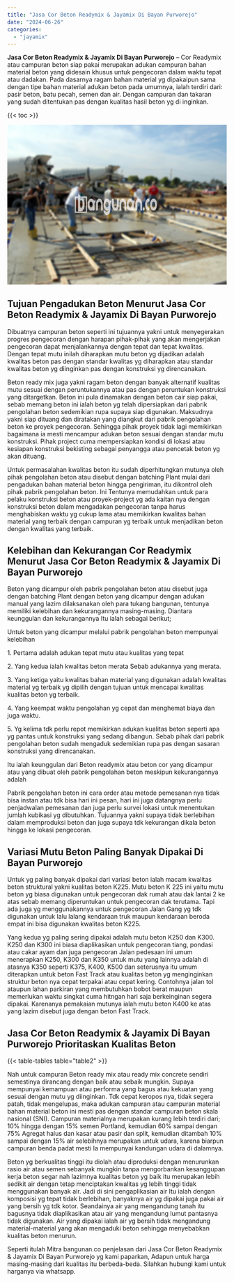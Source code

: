 ```yaml
---
title: "Jasa Cor Beton Readymix & Jayamix Di Bayan Purworejo"
date: "2024-06-26"
categories: 
  - "jayamix"
---
```


**Jasa Cor Beton Readymix & Jayamix Di Bayan Purworejo** – Cor Readymix atau campuran beton siap pakai merupakan adukan campuran bahan material beton yang didesain khusus untuk pengecoran dalam waktu tepat atau dadakan. Pada dasarnya ragam bahan material yg dipakaipun sama dengan tipe bahan material adukan beton pada umumnya, ialah terdiri dari: pasir beton, batu pecah, semen dan air. Dengan campuran dan takaran yang sudah ditentukan pas dengan kualitas hasil beton yg di inginkan.

{{< toc >}}

![Jasa Cor Beton Readymix & Jayamix Di Bayan Purworejo](/images/jasa-cor-readymix-08.png)

## Tujuan Pengadukan Beton Menurut Jasa Cor Beton Readymix & Jayamix Di Bayan Purworejo

Dibuatnya campuran beton seperti ini tujuannya yakni untuk menyegerakan progres pengecoran dengan harapan pihak-pihak yang akan mengerjakan pengecoran dapat menjalankannya dengan tepat dan tepat kwalitas. Dengan tepat mutu inilah diharapkan mutu beton yg dijadikan adalah kwalitas beton pas dengan standar kwalitas yg diharapkan atau standar kwalitas beton yg diinginkan pas dengan konstruksi yg direncanakan.

Beton ready mix juga yakni ragam beton dengan banyak alternatif kualitas mutu sesuai dengan peruntukannya atau pas dengan peruntukan konstruksi yang ditargetkan. Beton ini pula dinamakan dengan beton cair siap pakai, sebab memang beton ini ialah beton yg telah dipersiapkan dari pabrik pengolahan beton sedemikian rupa supaya siap digunakan. Maksudnya yakni siap dituang dan diratakan yang diangkut dari pabrik pengolahan beton ke proyek pengecoran. Sehingga pihak proyek tidak lagi memikirkan bagaimana ia mesti mencampur adukan beton sesuai dengan standar mutu konstruksi. Pihak project cuma mempersiapkan kondisi di lokasi atau kesiapan konstruksi bekisting sebagai penyangga atau pencetak beton yg akan dituang.

Untuk permasalahan kwalitas beton itu sudah diperhitungkan mutunya oleh pihak pengolahan beton atau disebut dengan batching Plant mulai dari pengadukan bahan material beton hingga pengiriman, itu dikontrol oleh pihak pabrik pengolahan beton. Ini Tentunya memudahkan untuk para pelaku konstruksi beton atau proyek-project yg ada kaitan nya dengan konstruksi beton dalam mengadakan pengecoran tanpa harus menghabiskan waktu yg cukup lama atau memikirkan kwalitas bahan material yang terbaik dengan campuran yg terbaik untuk menjadikan beton dengan kwalitas yang terbaik.

## Kelebihan dan Kekurangan Cor Readymix Menurut Jasa Cor Beton Readymix & Jayamix Di Bayan Purworejo

Beton yang dicampur oleh pabrik pengolahan beton atau disebut juga dengan batching Plant dengan beton yang dicampur dengan adukan manual yang lazim dilaksanakan oleh para tukang bangunan, tentunya memiliki kelebihan dan kekurangannya masing-masing. Diantara keunggulan dan kekurangannya Itu ialah sebagai berikut;

Untuk beton yang dicampur melalui pabrik pengolahan beton mempunyai kelebihan

1\. Pertama adalah adukan tepat mutu atau kualitas yang tepat

2\. Yang kedua ialah kwalitas beton merata Sebab adukannya yang merata.

3\. Yang ketiga yaitu kwalitas bahan material yang digunakan adalah kwalitas material yg terbaik yg dipilih dengan tujuan untuk mencapai kwalitas kualitas beton yg terbaik.

4\. Yang keempat waktu pengolahan yg cepat dan menghemat biaya dan juga waktu.

5\. Yg kelima tdk perlu repot memikirkan adukan kualitas beton seperti apa yg pantas untuk konstruksi yang sedang dibangun. Sebab pihak dari pabrik pengolahan beton sudah mengaduk sedemikian rupa pas dengan sasaran konstruksi yang direncanakan.

Itu ialah keunggulan dari Beton readymix atau beton cor yang dicampur atau yang dibuat oleh pabrik pengolahan beton meskipun kekurangannya adalah

Pabrik pengolahan beton ini cara order atau metode pemesanan nya tidak bisa instan atau tdk bisa hari ini pesan, hari ini juga datangnya perlu penjadwalan pemesanan dan juga perlu survei lokasi untuk menentukan jumlah kubikasi yg dibutuhkan. Tujuannya yakni supaya tidak berlebihan dalam memproduksi beton dan juga supaya tdk kekurangan dikala beton hingga ke lokasi pengecoran.

## Variasi Mutu Beton Paling Banyak Dipakai Di Bayan Purworejo

Untuk yg paling banyak dipakai dari variasi beton ialah macam kwalitas beton struktural yakni kualitas beton K225. Mutu beton K 225 ini yaitu mutu beton yg biasa digunakan untuk pengecoran dak rumah atau dak lantai 2 ke atas sebab memang diperuntukan untuk pengecoran dak terutama. Tapi ada juga yg menggunakannya untuk pengecoran Jalan Gang yg tdk digunakan untuk lalu lalang kendaraan truk maupun kendaraan beroda empat ini bisa digunakan kwalitas beton K225.

Yang kedua yg paling sering dipakai adalah mutu beton K250 dan K300. K250 dan K300 ini biasa diaplikasikan untuk pengecoran tiang, pondasi atau cakar ayam dan juga pengecoran Jalan pedesaan ini umum menerapkan K250, K300 dan K350 untuk mutu yang lainnya adalah di atasnya K350 seperti K375, K400, K500 dan seterusnya itu umum diterapkan untuk beton Fast Track atau kualitas beton yg menginginkan struktur beton nya cepat terpakai atau cepat kering. Contohnya jalan tol ataupun lahan parkiran yang membutuhkan bobot berat maupun memerlukan waktu singkat cuma hitngan hari saja berkeinginan segera dipakai. Karenanya pemakaian mutunya ialah mutu beton K400 ke atas yang lazim disebut juga dengan beton Fast Track.

## Jasa Cor Beton Readymix & Jayamix Di Bayan Purworejo Prioritaskan Kualitas Beton

{{< table-tables table="table2" >}}

Nah untuk campuran Beton ready mix atau ready mix concrete sendiri semestinya dirancang dengan baik atau sebaik mungkin. Supaya mempunyai kemampuan atau performa yang bagus atau kekuatan yang sesuai dengan mutu yg diinginkan. Tdk cepat keropos nya, tidak segera patah, tidak mengelupas, maka adukan campuran atau campuran material bahan material beton ini mesti pas dengan standar campuran beton skala nasional (SNI). Campuran materialnya merupakan kurang lebih terdiri dari; 10% hingga dengan 15% semen Portland, kemudian 60% sampai dengan 75% Agregat halus dan kasar atau pasir dan split, kemudian ditambah 10% sampai dengan 15% air selebihnya merupakan untuk udara, karena biarpun campuran benda padat mesti Ia mempunyai kandungan udara di dalamnya.

Beton yg berkualitas tinggi itu diolah atau diproduksi dengan menurunkan rasio air atau semen sebanyak mungkin tanpa mengorbankan kesanggupan kerja beton segar nah lazimnya kualitas beton yg baik itu merupakan lebih sedikit air dengan tetap menciptakan kwalitas yg lebih tinggi tidak menggunakan banyak air. Jadi di sini pengaplikasian air Itu ialah dengan komposisi yg tepat tidak berlebihan, banyaknya air yg dipakai juga pakai air yang bersih yg tdk kotor. Seandainya air yang mengandung tanah itu bagusnya tidak diaplikasikan atau air yang mengandung lumut pantasnya tidak digunakan. Air yang dipakai ialah air yg bersih tidak mengandung material-material yang akan mengaduki beton sehingga menyebabkan kualitas beton menurun.

Seperti itulah Mitra bangunan.co penjelasan dari Jasa Cor Beton Readymix & Jayamix Di Bayan Purworejo yg kami paparkan, Adapun untuk harga masing-masing dari kualitas itu berbeda-beda. Silahkan hubungi kami untuk harganya via whatsapp.

